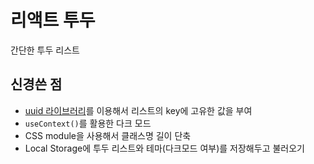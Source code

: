 # 리액트 투두

간단한 투두 리스트

## 신경쓴 점

- [uuid 라이브러리](https://www.npmjs.com/package/uuid)를 이용해서 리스트의 key에 고유한 값을 부여
- `useContext()`를 활용한 다크 모드
- CSS module을 사용해서 클래스명 길이 단축
- Local Storage에 투두 리스트와 테마(다크모드 여부)를 저장해두고 불러오기
